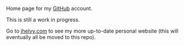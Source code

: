 Home page for my [GitHub](https://github.com/jhelvy) account.

This is still a work in progress.

Go to [jhelvy.com](http://www.jhelvy.com/) to see my more up-to-date personal website (this will eventually all be moved to this repo).
